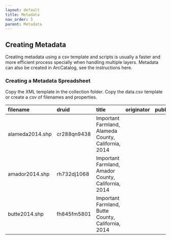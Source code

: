 ```yaml
---
layout: default
title: Metadata
nav_order: 3
parent: Metadata
---
```


## Creating Metadata

Creating metadata using a csv template and scripts is usually a faster and more efficient process specially when handling multiple layers. Metadata can also be created in ArcCatalog, see the instructions here.

### Creating a Metadata Spreadsheet

Copy the XML template in the collection folder. Copy the data.csv template or create a csv of filenames and properties. 

|filename|druid|title|originator|publisher|abstract|theme|place|temporalBegin|temporalEnd|collectionTitle|
|:-----|:-----|:-----|:-----|:-----|:-----|:-----|:-----|:-----|:-----|:-----|
|alameda2014.shp|cr288qn9438|Important Farmland, Alameda County, California, 2014||
|amador2014.shp|rh732dj1068|Important Farmland, Amador County, California, 2014||
|butte2014.shp|fh845fm5801|Important Farmland, Butte County, California, 2014||



